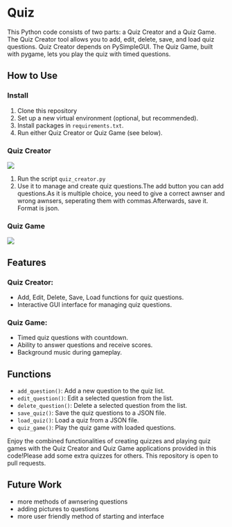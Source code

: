 # Quiz

This Python code consists of two parts: a Quiz Creator and a Quiz Game. The Quiz Creator tool allows you to add, edit, delete, save, and load quiz questions. Quiz Creator depends on PySimpleGUI. The Quiz Game, built with pygame, lets you play the quiz with timed questions.

## How to Use

### Install
1. Clone this repository
2. Set up a new virtual environment (optional, but recommended). 
3. Install packages in `requirements.txt`.
4. Run either Quiz Creator or Quiz Game (see below).

### Quiz Creator

![](images.screenshotcreator1.png)

1. Run the script `quiz_creator.py` 
2. Use it to manage and create quiz questions.The add button you can add questions.As it is multiple choice, you need to give a correct awnser and wrong awnsers, seperating them with commas.Afterwards, save it. Format is json.

### Quiz Game

![](images.screenshotplayer1.png)



## Features

### Quiz Creator:
- Add, Edit, Delete, Save, Load functions for quiz questions.
- Interactive GUI interface for managing quiz questions.

### Quiz Game:
- Timed quiz questions with countdown.
- Ability to answer questions and receive scores.
- Background music during gameplay.

## Functions

- `add_question()`: Add a new question to the quiz list.
- `edit_question()`: Edit a selected question from the list.
- `delete_question()`: Delete a selected question from the list.
- `save_quiz()`: Save the quiz questions to a JSON file.
- `load_quiz()`: Load a quiz from a JSON file.
- `quiz_game()`: Play the quiz game with loaded questions.

Enjoy the combined functionalities of creating quizzes and playing quiz games with the Quiz Creator and Quiz Game applications provided in this code!Please add some extra quizzes for others. This repository is open to pull requests.

## Future Work

- more methods of awnsering questions
- adding pictures to questions
- more user friendly method of starting and interface





